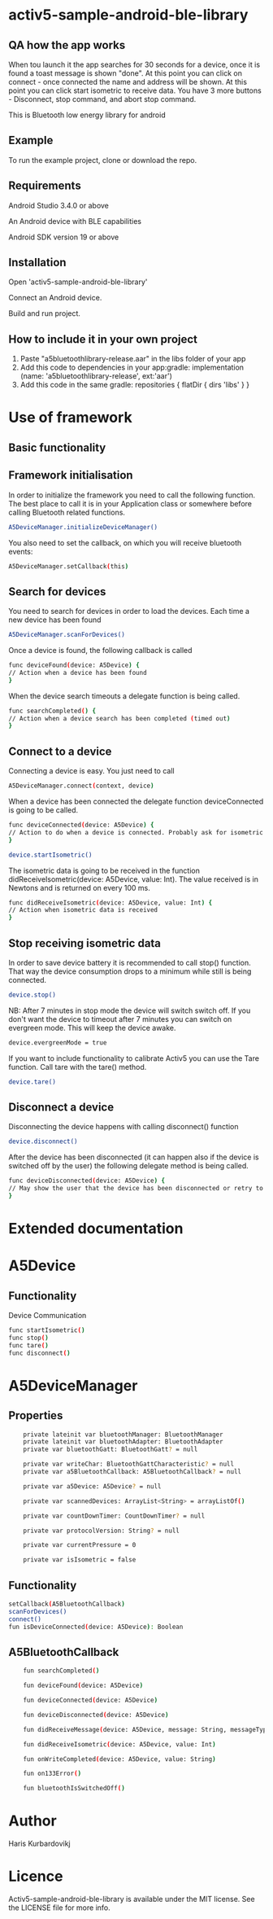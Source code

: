 # activ5-sample-android-ble-library

## QA how the app works

When tou launch it the app searches for 30 seconds for a device, once it is found a toast message is shown "done".
At this point you can click on connect - once connected the name and address will be shown.
At this point you can click start isometric to receive data.
You have 3 more buttons - Disconnect, stop command, and abort stop command.

This is Bluetooth low energy library for android

## Example

To run the example project, clone or download the repo.

## Requirements

Android Studio 3.4.0 or above

An Android device with BLE capabilities

Android SDK version 19 or above

## Installation

Open 'activ5-sample-android-ble-library'

Connect an Android device.

Build and run project.

## How to include it in your own project

1. Paste "a5bluetoothlibrary-release.aar" in the libs folder of your app
2. Add this code to dependencies in your app:gradle: implementation (name: 'a5bluetoothlibrary-release', ext:'aar')
3. Add this code in the same gradle: 
repositories {
    flatDir {
        dirs 'libs'
    }
}

# Use of framework

## Basic functionality

## Framework initialisation

In order to initialize the framework you need to call the following function. The best place to call it is in your Application class or somewhere before calling Bluetooth related functions.

```bash
A5DeviceManager.initializeDeviceManager()
```

You also need to set the callback, on which you will receive bluetooth events:
```bash
A5DeviceManager.setCallback(this)
```

## Search for devices

You need to search for devices in order to load the devices. Each time a new device has been found

```bash
A5DeviceManager.scanForDevices()
```

Once a device is found, the following callback is called
```bash
func deviceFound(device: A5Device) {
// Action when a device has been found
}
```

When the device search timeouts a delegate function is being called.
```bash
func searchCompleted() {
// Action when a device search has been completed (timed out)
}
```

## Connect to a device

Connecting a device is easy. You just need to call

```bash
A5DeviceManager.connect(context, device)
```

When a device has been connected the delegate function deviceConnected is going to be called.

```bash
func deviceConnected(device: A5Device) {
// Action to do when a device is connected. Probably ask for isometric data
}
```    
```bash
device.startIsometric()
```

The isometric data is going to be received in the function didReceiveIsometric(device: A5Device, value: Int). 
The value received is in Newtons and is returned on every 100 ms.

```bash
func didReceiveIsometric(device: A5Device, value: Int) {
// Action when isometric data is received
}
```    
## Stop receiving isometric data

In order to save device battery it is recommended to call stop() function. That way the device consumption drops to a minimum while still is being connected.

```bash
device.stop()
```    

NB: After 7 minutes in stop mode the device will switch switch off. If you don't want the device to timeout after 7 minutes you can switch on evergreen mode. This will keep the device awake.

```bash
device.evergreenMode = true
```    

If you want to include functionality to calibrate Activ5 you can use the Tare function. Call tare with the tare() method.

```bash
device.tare()
```   

## Disconnect a device

Disconnecting the device happens with calling disconnect() function

```bash
device.disconnect()
```    

After the device has been disconnected (it can happen also if the device is switched off by the user) the following delegate method is being called.

```bash
func deviceDisconnected(device: A5Device) {
// May show the user that the device has been disconnected or retry to connect if needed.
}
```    

# Extended documentation

# A5Device

## Functionality

Device Communication

```bash
func startIsometric()
func stop()
func tare()
func disconnect()
```

# A5DeviceManager

## Properties

```bash
    private lateinit var bluetoothManager: BluetoothManager
    private lateinit var bluetoothAdapter: BluetoothAdapter
    private var bluetoothGatt: BluetoothGatt? = null

    private var writeChar: BluetoothGattCharacteristic? = null
    private var a5BluetoothCallback: A5BluetoothCallback? = null

    private var a5Device: A5Device? = null

    private var scannedDevices: ArrayList<String> = arrayListOf()

    private var countDownTimer: CountDownTimer? = null

    private var protocolVersion: String? = null

    private var currentPressure = 0

    private var isIsometric = false
```


## Functionality

```bash
setCallback(A5BluetoothCallback)
scanForDevices()
connect()
fun isDeviceConnected(device: A5Device): Boolean
```

## A5BluetoothCallback
```bash
    fun searchCompleted()

    fun deviceFound(device: A5Device)

    fun deviceConnected(device: A5Device)

    fun deviceDisconnected(device: A5Device)

    fun didReceiveMessage(device: A5Device, message: String, messageType: String)

    fun didReceiveIsometric(device: A5Device, value: Int)

    fun onWriteCompleted(device: A5Device, value: String)

    fun on133Error()

    fun bluetoothIsSwitchedOff()
```

# Author

Haris Kurbardovikj

# Licence

Activ5-sample-android-ble-library is available under the MIT license. See the LICENSE file for more info.
